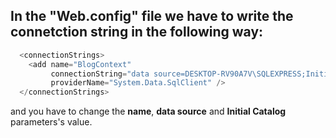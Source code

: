 ## In the  "Web.config"  file we have to write the connetction string in the following way:

```C#
  <connectionStrings>
    <add name="BlogContext" 
		 connectionString="data source=DESKTOP-RV90A7V\SQLEXPRESS;Initial Catalog=BlogSite;Integrated Security=True" 
		 providerName="System.Data.SqlClient" />
  </connectionStrings>
```


 and you have to change the **name**, **data source** and **Initial Catalog** parameters's value.
 
